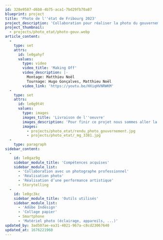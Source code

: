 ```yaml
---
id: 328e9587-d6b8-4b75-aca1-7bd29fb70a87
blueprint: project
title: 'Photo de l''état de Fribourg 2023'
project_description: 'Collaboration pour réaliser la photo du gouvernement de l''état de Fribourg. Projet réaliser durant mon stage chez eikon LAB'
project_thumbnail:
  - projects/photo_etat/photo-gouv.webp
article_content:
  -
    type: set
    attrs:
      id: le0gahyf
      values:
        type: video
        video_title: 'Making Off'
        video_description: |-
          Montage: Matthieu Noël
          Tournage: Hugo Gonçalves, Matthieu Noël
        video_link: 'https://youtu.be/HXiqHVNRWKM'
  -
    type: set
    attrs:
      id: le0g9t4t
      values:
        type: images
        images_title: 'Livraison de l''oeuvre'
        images_description: 'Pour finir ce projet nous sommes aller la donner en main propre au nouveau président du conseil d''état fribourgeois'
        images:
          - projects/photo_etat/rendu_photo_gouvernement.jpg
          - projects/photo_etat/_mg_3381.jpg
  -
    type: paragraph
sidebar_content:
  -
    id: le0gaz9g
    sidebar_module_title: 'Compétences acquises'
    sidebar_module_list:
      - 'Collaboration avec un photographe professionnel'
      - 'Réalisation photo'
      - 'Réalisation d’une performance artistique'
      - Storytelling
  -
    id: le0gc3kc
    sidebar_module_title: 'Outils utilisés'
    sidebar_module_list:
      - 'Adobe Indesign'
      - 'Collage papier'
      - Smartphone
      - 'Matériel photo (éclairage, appareils, ...)'
updated_by: 3ad507ae-ea31-4021-967a-c8cd23067640
updated_at: 1676221960
---
```


